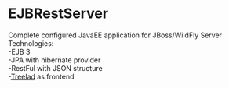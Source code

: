 # EJBRestServer
Complete configured JavaEE application for JBoss/WildFly Server  
Technologies:  
-EJB 3  
-JPA with hibernate provider  
-RestFul with JSON structure  
-[Treelad](https://mgwozdziu.github.io/Treelad/) as frontend  
